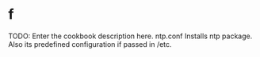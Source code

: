 # f

TODO: Enter the cookbook description here.
ntp.conf
Installs ntp package.
Also its predefined configuration if passed in /etc.

